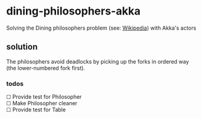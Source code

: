 # dining-philosophers-akka
Solving the Dining philosophers problem 
(see: [Wikipedia](https://en.wikipedia.org/wiki/Dining_philosophers_problem "Dining philosophers problem"))
with Akka's actors

## solution
The philosophers avoid deadlocks by picking up the forks in ordered way
(the lower-numbered fork first).

### todos
 ☐ Provide test for Philosopher  
 ☐ Make Philosopher cleaner  
 ☐ Provide test for Table  